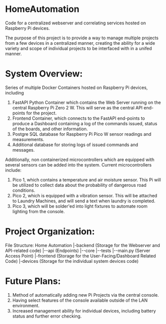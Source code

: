 # HomeAutomation
Code for a centralized webserver and correlating services hosted on Raspberry Pi devices.

The purpose of this project is to provide a way to manage multiple projects from a few devices in a centralized manner, creating the ability for a wide variety and scope of individual projects to be interfaced with in a unifed manner.

# System Overview:
Series of multiple Docker Containers hosted on Raspberry Pi devices, including
1. FastAPI Python Container which contains the Web Server running on the central Raspberry Pi Zero 2 W. This will serve as the central API end-points for the project.
2. Frontend Container, which connects to the FastAPI end-points to produce a Dashboard containing a log of the commands issued, status of the boards, and other information.
3. Postgre SQL database for Raspberry Pi Pico W sensor readings and measurements.
4. Additional database for storing logs of issued commands and messages.

Additionally, non containerized microcontrollers which are equipped with several sensors can be added into the system. Current microcontrollers include:
1. Pico 1, which contains a temperature and air moisture sensor. This Pi will be utilized to collect data about the probability of dangerous road conditions.
2. Pico 2, which is equipped with a vibration sensor. This will be attached to Laundry Machines, and will send a text when laundry is completed.
3. Pico 3, which will be solder'ed into light fixtures to automate room lighting from the console.

# Project Organization:
File Structure:
Home Automation
|-backend (Storage for the Webserver and API-related code)
|--api (Endpoints)
|--core
|--tests
|--main.py (Server Access Point)
|-frontend (Storage for the User-Facing/Dashboard Related Code)
|-devices (Storage for the individual system devices code)

# Future Plans:
1. Method of automatically adding new Pi Projects via the central console.
2. Having select features of the console available outside of the LAN environment.
3. Increased management ability for individual devices, including battery status and further error checking.
